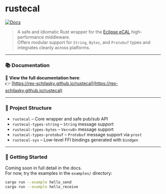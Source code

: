 # rustecal

[![Docs](https://img.shields.io/badge/mdBook-docs-blue)](https://rex-schilasky.github.io/rustecal/)

> A safe and idiomatic Rust wrapper for the [Eclipse eCAL](https://github.com/eclipse-ecal/ecal) high-performance middleware.  
> Offers modular support for `String`, `Bytes`, and `Protobuf` types and integrates cleanly across platforms.

---

### 📚 Documentation

📖 **View the full documentation here**:  
👉 [https://rex-schilasky.github.io/rustecal](https://rex-schilasky.github.io/rustecal)

---

### 🧩 Project Structure

- `rustecal` – Core wrapper and safe pub/sub API
- `rustecal-types-string` – `String` message support
- `rustecal-types-bytes` – `Vec<u8>` message support
- `rustecal-types-protobuf` – `Protobuf` message support via `prost`
- `rustecal-sys` – Low-level FFI bindings generated with `bindgen`

---

### 🚀 Getting Started

Coming soon in full detail in the docs.  
For now, try the examples in the `examples/` directory:

```bash
cargo run --example hello_send
cargo run --example hello_receive
